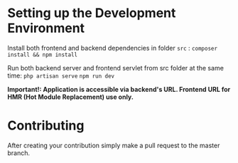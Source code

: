 # Setting up the Development Environment

Install both frontend and backend dependencies in folder `src` :
 `composer install && npm install`

Run both backend server and frontend servlet from src folder at the same time:
`php artisan serve`
`npm run dev`

**Important!: Application is accessible via backend's URL. Frontend URL for HMR (Hot Module Replacement) use only.**

# Contributing

After creating your contribution simply make a pull request to the master branch.
